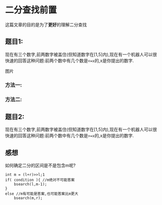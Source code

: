 # 二分查找前置

这篇文章的目的是为了**更好**的理解二分查找


## 题目1:

现在有三个数字,前两数字被盖住(但知道数字在[1,5]内),现在有一个机器人可以很快速的回答这种问题:前两个数中有几个数是`<=x`的,x是你提出的数字.

图片

### 方法一:

### 方法二:


## 题目2:

现在有三个数字,前两数字被盖住(但知道数字在[1,5]内),现在有一个机器人可以很快速的回答这种问题:前两个数中有几个数是`>=x`的,x是你提出的数字.

## 感想

如何确定二分的区间是不是包含m呢?

```
int m = (l+r)>>l;1
if( condition ){ //m绝对不可能答案
    bsearch(l,m-1);
}
else //m有可能是答案,也可能答案比m更大
    bsearch(m,r);
```
